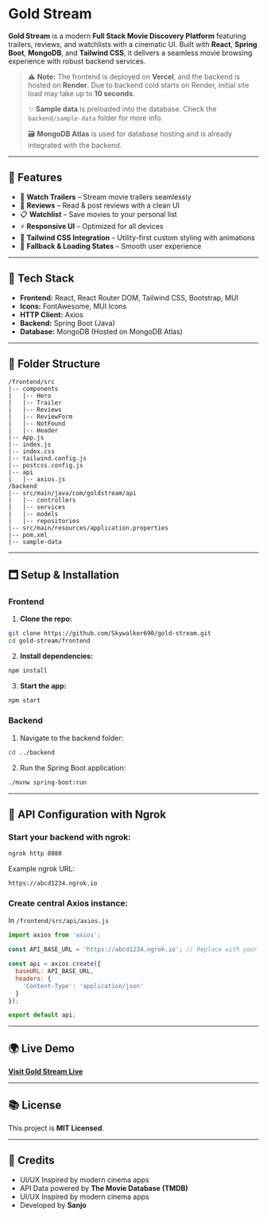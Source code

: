 # Gold Stream 

**Gold Stream** is a modern **Full Stack Movie Discovery Platform** featuring trailers, reviews, and watchlists with a cinematic UI.
Built with **React**, **Spring Boot**, **MongoDB**, and **Tailwind CSS**, it delivers a seamless movie browsing experience with robust backend services.

> ⚠️ **Note:** The frontend is deployed on **Vercel**, and the backend is hosted on **Render**. Due to backend cold starts on Render, initial site load may take up to **10 seconds**.
>
> ✨ **Sample data** is preloaded into the database. Check the `backend/sample-data` folder for more info.
>
> 🗃️ **MongoDB Atlas** is used for database hosting and is already integrated with the backend.

---

## 🚀 Features

* 🎥 **Watch Trailers** – Stream movie trailers seamlessly
* 📝 **Reviews** – Read & post reviews with a clean UI
* 📋 **Watchlist** – Save movies to your personal list
* ⚡ **Responsive UI** – Optimized for all devices
* 🌈 **Tailwind CSS Integration** – Utility-first custom styling with animations
* 💃 **Fallback & Loading States** – Smooth user experience

---

## 🚧 Tech Stack

* **Frontend:** React, React Router DOM, Tailwind CSS, Bootstrap, MUI
* **Icons:** FontAwesome, MUI Icons
* **HTTP Client:** Axios
* **Backend:** Spring Boot (Java)
* **Database:** MongoDB (Hosted on MongoDB Atlas)

---

## 📁 Folder Structure

```
/frontend/src
|-- components
|   |-- Hero
|   |-- Trailer
|   |-- Reviews
|   |-- ReviewForm
|   |-- NotFound
|   |-- Header
|-- App.js
|-- index.js
|-- index.css
|-- tailwind.config.js
|-- postcss.config.js
|-- api
|   |-- axios.js
/backend
|-- src/main/java/com/goldstream/api
|   |-- controllers
|   |-- services
|   |-- models
|   |-- repositories
|-- src/main/resources/application.properties
|-- pom.xml
|-- sample-data
```

---

## 🗖 Setup & Installation

### Frontend

1. **Clone the repo:**

```bash
git clone https://github.com/Skywalker690/gold-stream.git
cd gold-stream/frontend
```

2. **Install dependencies:**

```bash
npm install
```

3. **Start the app:**

```bash
npm start
```

### Backend

1. Navigate to the backend folder:

```bash
cd ../backend
```

2. Run the Spring Boot application:

```bash
./mvnw spring-boot:run
```

---


## 🌈 API Configuration with Ngrok

### Start your backend with ngrok:

```bash
ngrok http 8080
```

Example ngrok URL:

```
https://abcd1234.ngrok.io
```

### Create central Axios instance:

In `/frontend/src/api/axios.js`

```javascript
import axios from 'axios';

const API_BASE_URL = 'https://abcd1234.ngrok.io'; // Replace with your ngrok URL

const api = axios.create({
  baseURL: API_BASE_URL,
  headers: {
    'Content-Type': 'application/json'
  }
});

export default api;
```

---

## 🌍 Live Demo

[**Visit Gold Stream Live**](https://gold-stream-two.vercel.app/)

---

## 📚 License

This project is **MIT Licensed**.

---

## 🌟 Credits

* UI/UX Inspired by modern cinema apps
* API Data powered by **The Movie Database (TMDB)**
* UI/UX Inspired by modern cinema apps
* Developed by **Sanjo**
